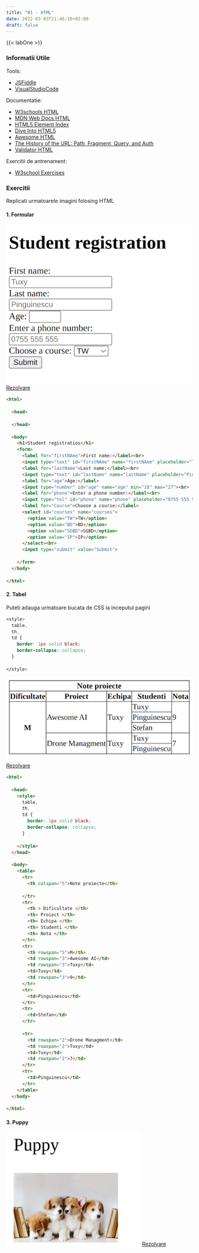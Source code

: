 ```yaml
---
title: "01 - HTML"
date: 2022-03-03T21:46:18+02:00
draft: false
---
```


{{< labOne >}}


### Informatii Utile

Tools:

* [JSFiddle](https://jsfiddle.net/)
* [VisualStudioCode](https://code.visualstudio.com/)

Documentatie:

* [W3schools HTML](https://www.w3schools.com/html/)
* [MDN Web Docs HTML](https://developer.mozilla.org/en-US/docs/Web/HTML)
* [HTML5 Element Index](http://html5doctor.com/element-index)
* [Dive Into HTML5](http://diveinto.html5doctor.com/table-of-contents.html#introduction)
* [Awesome HTML](https://github.com/diegocard/awesome-html5#readme)
* [The History of the URL: Path, Fragment, Query, and Auth](https://eager.io/blog/the-history-of-the-url-path-fragment-query-auth/)
* [Validator HTML](https://validator.w3.org)

Exercitii de antrenament:

* [W3school Exercises](https://www.w3schools.com/html/exercise.asp)

### Exercitii

Replicati urmatoarele imagini folosing HTML

#### 1. Formular
![Formular in HTML](lab_01_exercitiu_form.png)
[Rezolvare](https://jsfiddle.net/matei10/p3kytb80/8/)
```html
<html>

  <head>

  </head>

  <body>
    <h1>Student registratios</h1>
    <form>
      <label for="firstNAme">First name:</label><br>
      <input type="text" id="firstNAme" name="firstNAme" placeholder="Tuxy"><br>
      <label for="lastName">Last name:</label><br>
      <input type="text" id="lastName" name="lastName" placeholder="Pinguinescu"><br>
      <label for="age">Age:</label>
      <input type="number" id="age" name="age" min="18" max="27"><br>
      <label for="phone">Enter a phone number:</label><br>
      <input type="tel" id="phone" name="phone" placeholder="0755 555 555" pattern="[0-9]{4} [0-9]{3} [0-9]{3}"><br>
      <label for="Course">Choose a course:</label>
      <select id="courses" name="courses">
        <option value="TW">TW</option>
        <option value="BD">BD</option>
        <option value="SGBD">SGBD</option>
        <option value="IP">IP</option>
      </select><br>
      <input type="submit" value="Submit">

    </form>
  </body>

</html>
```

#### 2. Tabel

Puteti adauga urmatoare bucata de CSS la inceputul pagini

```css
<style>
  table,
  th,
  td {
    border: 1px solid black;
    border-collapse: collapse;
  }

</style>

```
![Tabel in HTML](lab_02_exercitiu_tabel.png)
[Rezolvare](https://jsfiddle.net/matei10/c5s6xay0/17/)
```html
<html>

  <head>
    <style>
      table,
      th,
      td {
        border: 1px solid black;
        border-collapse: collapse;
      }

    </style>
  </head>

  <body>
    <table>
      <tr>
        <th colspan="5">Note proiecte</th>

      </tr>
      <tr>
        <th > Dificultate </th>
        <th> Proiect </th>
        <th> Echipa </th>
        <th> Studenti </th>
        <th> Nota </th>
      </tr>
      <tr>
        <th rowspan="5">M</th>
        <td rowspan="3">Awesome AI</td>
        <td rowspan="3">Tuxy</td>
        <td>Tuxy</td>
        <td rowspan="3">9</td>
      </tr>
      <tr>
        <td>Pinguinescu</td>
      </tr>
      <tr>
        <td>Stefan</td>
      </tr>

      <tr>
        <td rowspan="2">Drone Managment</td>
        <td rowspan="2">Tuxy</td>
        <td>Tuxy</td>
        <td rowspan="2">7</td>
      </tr>
      <tr>
        <td>Pinguinescu</td>
      </tr>
    </table>
  </body>

</html>
```

#### 3. Puppy
![Imagine in PHP](lab_03_exercitiu_puppy.png)
[Rezolvare]()

